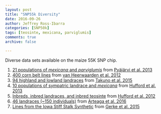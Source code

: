 ```yaml
---
layout: post
title: "SNP55k Diversity"
date: 2016-09-26
author: Jeffrey Ross-Ibarra
categories: [SNP50k]
tags: [teosinte, mexicana, parviglumis]
comments: true
archive: false

---
```


Diverse data sets available on the maize 55K SNP chip.

1. [21 populations of *mexicana* and *parviglumis*](http://datadryad.org/resource/doi:10.5061/dryad.8m648) from [Pyäjärvi et al. 2013](http://gbe.oxfordjournals.org/content/5/9/1594.full)
2. [400 corn belt lines](https://figshare.com/articles/van_Heerwaarden_et_al_2012/757738) from [van Heerwaarden et al. 2012](http://www.pnas.org/content/early/2012/07/12/1209275109.full.pdf#page=1&view=FitH)
3. [94 highland and lowland landraces](http://www.genetics.org/content/200/4/1297) from [Takuno et al. 2015](http://www.genetics.org/content/200/4/1297)
4. [10 populations of sympatric landrace and *mexicana*](https://figshare.com/articles/Hufford_et_al_2013/766356) from [Hufford et al. 2013](http://www.plosgenetics.org/article/info%3Adoi%2F10.1371%2Fjournal.pgen.1003477)
5. [Inbreds, inbred landraces, and inbred teosinte](https://figshare.com/articles/new_fileset/757736) from [Hufford et al. 2012](http://www.nature.com/ng/journal/v44/n7/full/ng.2309.html)
6. [46 landraces (~150 individuals)](http://datadryad.org/resource/doi:10.5061/dryad.4t20n) from [Arteaga et al. 2016](http://www.ncbi.nlm.nih.gov/pmc/articles/PMC4778591/)
7. [Lines from the Iowa Stiff Stalk Synthetic](https://figshare.com/articles/Gerke_et_al_Iowa_RRS/1515061) from [Gerke et al. 2015](http://www.genetics.org/content/early/2015/09/18/genetics.115.182410)
